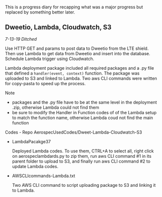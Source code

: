 This is a progress diary for recapping what was a major progress but replaced by something better later.

## Dweetio, Lambda, Cloudwatch, S3 
*7-13-19 Ditched*

Use HTTP GET and params to post data to Dweetio from the LTE shield. Then use Lambda to get data from Dweetio and insert into the database. Schedule Lambda trigger using Cloudwatch.

Lambda deployment package included all required packages and a .py file that defined a ```handler(event, context)``` function. The package was uploaded to S3 and linked to Lambda. Two aws CLI commands were written for copy-pasta to speed up the process.

Note
- packages and the .py file have to be at the same level in the deployment .zip, otherwise Lambda could not find them
- be sure to modify the Handler in Function codes of of the Lambda setup to match the function name, otherwise Lambda coud not find the main function

Codes - Repo AerospecUsedCodes/Dweet-Lambda-Cloudwatch-S3
- LambdaPacakge37

  Deployed Lambda codes. To use them, CTRL+A to select all, right click on aerospeclambdards.py to zip them, run aws CLI command #1 in its parent folder to upload to S3, and finally run aws CLI command #2 to update Lambda codes.
- AWSCLIcommands-Lambda.txt

  Two AWS CLI command to script uploading package to S3 and linking it to Lambda.
